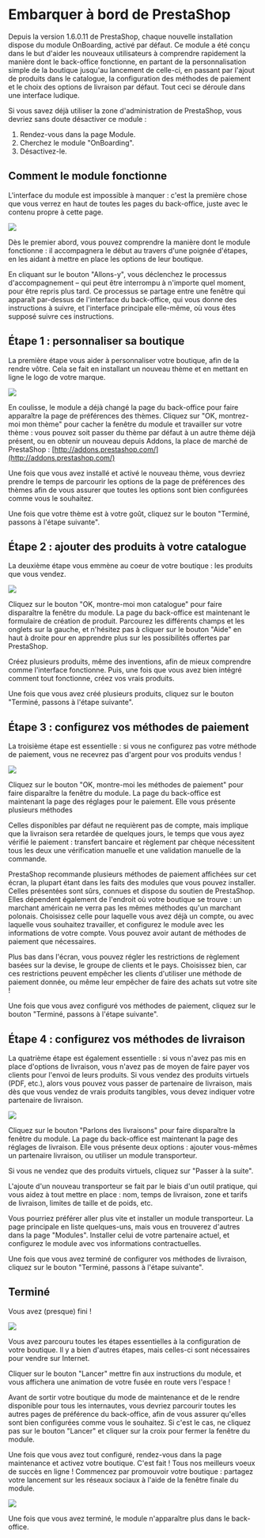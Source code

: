 # Embarquer à bord de PrestaShop

Depuis la version 1.6.0.11 de PrestaShop, chaque nouvelle installation dispose du module OnBoarding, activé par défaut. Ce module a été conçu dans le but d'aider les nouveaux utilisateurs à comprendre rapidement la manière dont le back-office fonctionne, en partant de la personnalisation simple de la boutique jusqu'au lancement de celle-ci, en passant par l'ajout de produits dans le catalogue, la configuration des méthodes de paiement et le choix des options de livraison par défaut. Tout ceci se déroule dans une interface ludique.

Si vous savez déjà utiliser la zone d'administration de PrestaShop, vous devriez sans doute désactiver ce module :

1. Rendez-vous dans la page Module.
2. Cherchez le module "OnBoarding".
3. Désactivez-le.

## Comment le module fonctionne <a href="#embarqueraborddeprestashop-commentlemodulefonctionne" id="embarqueraborddeprestashop-commentlemodulefonctionne"></a>

L'interface du module est impossible à manquer : c'est la première chose que vous verrez en haut de toutes les pages du back-office, juste avec le contenu propre à cette page.

![](../../.gitbook/assets/30245239.png)

Dès le premier abord, vous pouvez comprendre la manière dont le module fonctionne : il accompagnera le début au travers d'une poignée d'étapes, en les aidant à mettre en place les options de leur boutique.

En cliquant sur le bouton "Allons-y", vous déclenchez le processus d'accompagnement – qui peut être interrompu à n'importe quel moment, pour être repris plus tard. Ce processus se partage entre une fenêtre qui apparaît par-dessus de l'interface du back-office, qui vous donne des instructions à suivre, et l'interface principale elle-même, où vous êtes supposé suivre ces instructions.

## Étape 1 : personnaliser sa boutique <a href="#embarqueraborddeprestashop-etape1-personnalisersaboutique" id="embarqueraborddeprestashop-etape1-personnalisersaboutique"></a>

La première étape vous aider à personnaliser votre boutique, afin de la rendre vôtre. Cela se fait en installant un nouveau thème et en mettant en ligne le logo de votre marque.

![](../../.gitbook/assets/30245240.png)

En coulisse, le module a déjà changé la page du back-office pour faire apparaître la page de préférences des thèmes. Cliquez sur "OK, montrez-moi mon thème" pour cacher la fenêtre du module et travailler sur votre thème : vous pouvez soit passer du thème par défaut à un autre thème déjà présent, ou en obtenir un nouveau depuis Addons, la place de marché de PrestaShop : [http://addons.prestashop.com/](http://addons.prestashop.com/)

Une fois que vous avez installé et activé le nouveau thème, vous devriez prendre le temps de parcourir les options de la page de préférences des thèmes afin de vous assurer que toutes les options sont bien configurées comme vous le souhaitez.

Une fois que votre thème est à votre goût, cliquez sur le bouton "Terminé, passons à l'étape suivante".

## Étape 2 : ajouter des produits à votre catalogue <a href="#embarqueraborddeprestashop-etape2-ajouterdesproduitsavotrecatalogue" id="embarqueraborddeprestashop-etape2-ajouterdesproduitsavotrecatalogue"></a>

La deuxième étape vous emmène au coeur de votre boutique : les produits que vous vendez.

![](../../.gitbook/assets/30245241.png)

Cliquez sur le bouton "OK, montre-moi mon catalogue" pour faire disparaître la fenêtre du module. La page du back-office est maintenant le formulaire de création de produit. Parcourez les différents champs et les onglets sur la gauche, et n'hésitez pas à cliquer sur le bouton "Aide" en haut à droite pour en apprendre plus sur les possibilités offertes par PrestaShop.

Créez plusieurs produits, même des inventions, afin de mieux comprendre comme l'interface fonctionne. Puis, une fois que vous avez bien intégré comment tout fonctionne, créez vos vrais produits.

Une fois que vous avez créé plusieurs produits, cliquez sur le bouton "Terminé, passons à l'étape suivante".

## Étape 3 : configurez vos méthodes de paiement <a href="#embarqueraborddeprestashop-etape3-configurezvosmethodesdepaiement" id="embarqueraborddeprestashop-etape3-configurezvosmethodesdepaiement"></a>

La troisième étape est essentielle : si vous ne configurez pas votre méthode de paiement, vous ne recevrez pas d'argent pour vos produits vendus !

![](../../.gitbook/assets/30245242.png)

Cliquez sur le bouton "OK, montre-moi les méthodes de paiement" pour faire disparaître la fenêtre du module. La page du back-office est maintenant la page des réglages pour le paiement. Elle vous présente plusieurs méthodes

Celles disponibles par défaut ne requièrent pas de compte, mais implique que la livraison sera retardée de quelques jours, le temps que vous ayez vérifié le paiement : transfert bancaire et règlement par chèque nécessitent tous les deux une vérification manuelle et une validation manuelle de la commande.

PrestaShop recommande plusieurs méthodes de paiement affichées sur cet écran, la plupart étant dans les faits des modules que vous pouvez installer. Celles présentées sont sûrs, connues et dispose du soutien de PrestaShop. Elles dépendent également de l'endroit où votre boutique se trouve : un marchant américain ne verra pas les mêmes méthodes qu'un marchant polonais. Choisissez celle pour laquelle vous avez déjà un compte, ou avec laquelle vous souhaitez travailler, et configurez le module avec les informations de votre compte. Vous pouvez avoir autant de méthodes de paiement que nécessaires.

Plus bas dans l'écran, vous pouvez régler les restrictions de règlement basées sur la devise, le groupe de clients et le pays. Choisissez bien, car ces restrictions peuvent empêcher les clients d'utiliser une méthode de paiement donnée, ou même leur empêcher de faire des achats sut votre site !

Une fois que vous avez configuré vos méthodes de paiement, cliquez sur le bouton "Terminé, passons à l'étape suivante".

## Étape 4 : configurez vos méthodes de livraison <a href="#embarqueraborddeprestashop-etape4-configurezvosmethodesdelivraison" id="embarqueraborddeprestashop-etape4-configurezvosmethodesdelivraison"></a>

La quatrième étape est également essentielle : si vous n'avez pas mis en place d'options de livraison, vous n'avez pas de moyen de faire payer vos clients pour l'envoi de leurs produits. Si vous vendez des produits virtuels (PDF, etc.), alors vous pouvez vous passer de partenaire de livraison, mais dès que vous vendez de vrais produits tangibles, vous devez indiquer votre partenaire de livraison.

![](../../.gitbook/assets/30245243.png)

Cliquez sur le bouton "Parlons des livraisons" pour faire disparaître la fenêtre du module. La page du back-office est maintenant la page des réglages de livraison. Elle vous présente deux options : ajouter vous-mêmes un partenaire livraison, ou utiliser un module transporteur.

Si vous ne vendez que des produits virtuels, cliquez sur "Passer à la suite".

L'ajoute d'un nouveau transporteur se fait par le biais d'un outil pratique, qui vous aidez à tout mettre en place : nom, temps de livraison, zone et tarifs de livraison, limites de taille et de poids, etc.

Vous pourriez préférer aller plus vite et installer un module transporteur. La page principale en liste quelques-uns, mais vous en trouverez d'autres dans la page "Modules". Installer celui de votre partenaire actuel, et configurez le module avec vos informations contractuelles.

Une fois que vous avez terminé de configurer vos méthodes de livraison, cliquez sur le bouton "Terminé, passons à l'étape suivante".

## Terminé <a href="#embarqueraborddeprestashop-termine" id="embarqueraborddeprestashop-termine"></a>

Vous avez (presque) fini !

![](../../.gitbook/assets/30245244.png)

Vous avez parcouru toutes les étapes essentielles à la configuration de votre boutique. Il y a bien d'autres étapes, mais celles-ci sont nécessaires pour vendre sur Internet.

Cliquer sur le bouton "Lancer" mettre fin aux instructions du module, et vous affichera une animation de votre fusée en route vers l'espace !

Avant de sortir votre boutique du mode de maintenance et de le rendre disponible pour tous les internautes, vous devriez parcourir toutes les autres pages de préférence du back-office, afin de vous assurer qu'elles sont bien configurées comme vous le souhaitez. Si c'est le cas, ne cliquez pas sur le bouton "Lancer" et cliquer sur la croix pour fermer la fenêtre du module.

Une fois que vous avez tout configuré, rendez-vous dans la page maintenance et activez votre boutique. C'est fait ! Tous nos meilleurs voeux de succès en ligne ! Commencez par promouvoir votre boutique : partagez votre lancement sur les réseaux sociaux à l'aide de la fenêtre finale du module.

![](../../.gitbook/assets/30245245.png)

Une fois que vous avez terminé, le module n'apparaître plus dans le back-office.
